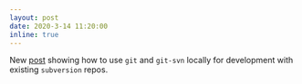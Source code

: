 ```yaml
---
layout: post
date: 2020-3-14 11:20:00
inline: true
---
```


New [post](blog/2020/git-svn) showing how to use `git` and `git-svn` locally for development with existing `subversion` repos.
